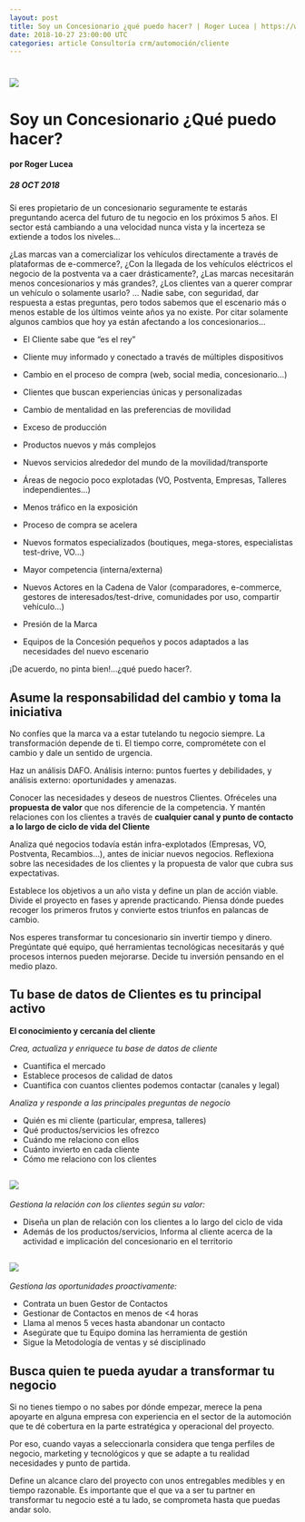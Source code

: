```yaml
---
layout: post
title: Soy un Concesionario ¿qué puedo hacer? | Roger Lucea | https://www.datocms-assets.com/7606/1540896777-dealeropt.png
date: 2018-10-27 23:00:00 UTC
categories: article Consultoría crm/automoción/cliente
---
```


# ![](https://www.datocms-assets.com/7606/1540896777-dealeropt.png)

# Soy un Concesionario ¿Qué puedo hacer?
#### por Roger Lucea
##### 28 OCT 2018

Si eres propietario de un concesionario seguramente te estarás preguntando acerca del futuro de tu negocio en los próximos 5 años. El sector está cambiando a una velocidad nunca vista y la incerteza se extiende a todos los niveles…

¿Las marcas van a comercializar los vehículos directamente a través de plataformas de e-commerce?, ¿Con la llegada de los vehículos eléctricos el negocio de la postventa va a caer drásticamente?, ¿Las marcas necesitarán menos concesionarios y más grandes?, ¿Los clientes van a querer comprar un vehículo o solamente usarlo? ... 
Nadie sabe, con seguridad, dar respuesta a estas preguntas, pero todos sabemos que el escenario más o menos estable de los últimos veinte años ya no existe. Por citar solamente algunos cambios que hoy ya están afectando a los concesionarios...

* El Cliente sabe que “es el rey”
* Cliente muy informado y conectado a través de múltiples dispositivos
* Cambio en el proceso de compra (web, social media, concesionario…)
* Clientes que buscan experiencias únicas y personalizadas
* Cambio de mentalidad en las preferencias de movilidad

* Exceso de producción
* Productos nuevos y más complejos
* Nuevos servicios alrededor del mundo de la movilidad/transporte
* Áreas de negocio poco explotadas (VO, Postventa, Empresas, Talleres independientes…)

* Menos tráfico en la exposición
* Proceso de compra se acelera
* Nuevos formatos especializados (boutiques, mega-stores, especialistas test-drive, VO…)

* Mayor competencia (interna/externa)
* Nuevos Actores en la Cadena de Valor (comparadores, e-commerce, gestores de interesados/test-drive, comunidades por uso, compartir vehículo…)
* Presión de la Marca

* Equipos de la Concesión pequeños y pocos adaptados a las necesidades del nuevo escenario

¡De acuerdo, no pinta bien!…¿qué puedo hacer?. 

## Asume la responsabilidad del cambio y toma la iniciativa

No confíes que la marca va a estar tutelando tu negocio siempre. La transformación depende de ti. El tiempo corre, comprométete con el cambio y dale un sentido de urgencia.

Haz un análisis DAFO. Análisis interno: puntos fuertes y debilidades, y análisis externo: oportunidades y amenazas.

Conocer las necesidades y deseos de nuestros Clientes. Ofréceles una **propuesta de valor** que nos diferencie de la competencia. Y mantén relaciones con los clientes a través de **cualquier canal y punto de contacto a lo largo de ciclo de vida del Cliente**

Analiza qué negocios todavía están infra-explotados (Empresas, VO, Postventa, Recambios…), antes de iniciar nuevos negocios. Reflexiona sobre las necesidades de los clientes y la propuesta de valor que cubra sus expectativas.

Establece los objetivos a un año vista y define un plan de acción viable. Divide el proyecto en fases y aprende practicando. Piensa dónde puedes recoger los primeros frutos y convierte estos triunfos en palancas de cambio. 

Nos esperes transformar tu concesionario sin invertir tiempo y dinero. Pregúntate qué equipo, qué herramientas tecnológicas necesitarás y qué procesos internos pueden mejorarse. Decide tu inversión pensando en el medio plazo.


## Tu base de datos de Clientes es tu principal activo

**El conocimiento y cercanía del cliente**

*Crea, actualiza y enriquece tu base de datos de cliente*
* Cuantifica el mercado
* Establece procesos de calidad de datos
* Cuantifica con cuantos clientes podemos contactar (canales y legal)

*Analiza y responde a las principales preguntas de negocio*
* Quién es mi cliente (particular, empresa, talleres)
* Qué productos/servicios les ofrezco
* Cuándo me relaciono con ellos
* Cuánto invierto en cada cliente
* Cómo me relaciono con los clientes

## ![](https://www.datocms-assets.com/7606/1540897135-quiquecom.png)

*Gestiona la relación con los clientes según su valor:*
* Diseña un plan de relación con los clientes a lo largo del ciclo de vida
* Además de los productos/servicios, Informa al cliente acerca de la actividad e implicación del concesionario en el territorio

## ![](https://www.datocms-assets.com/7606/1540897046-contactplan.png)

*Gestiona las oportunidades proactivamente:*
* Contrata un buen Gestor de Contactos
* Gestionar de Contactos en menos de <4 horas
* Llama al menos 5 veces hasta abandonar un contacto
* Asegúrate que tu Equipo domina las herramienta de gestión
* Sigue la Metodología de ventas y sé disciplinado

## Busca quien te pueda ayudar a transformar tu negocio

Si no tienes tiempo o no sabes por dónde empezar, merece la pena apoyarte en alguna empresa con experiencia en el sector de la automoción que te dé cobertura en la parte estratégica y operacional del proyecto. 

Por eso, cuando vayas a seleccionarla considera que tenga perfiles de negocio, marketing y tecnológicos y que se adapte a tu realidad necesidades y punto de partida.
 
Define un alcance claro del proyecto con unos entregables medibles y en tiempo razonable. Es importante que el que va a ser tu partner en transformar tu negocio esté a tu lado, se comprometa hasta que puedas andar solo.

